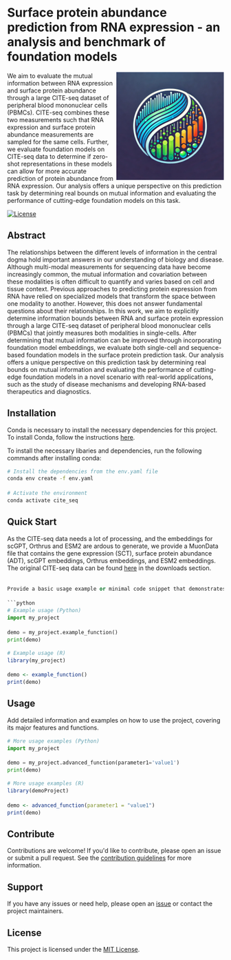 # Surface protein abundance prediction from RNA expression - an analysis and benchmark of foundation models

 <img src="static/citeseq.png" height="250px" align="right"/>

We aim to evaluate the mutual information between RNA expression and surface protein abundance through a large CITE-seq dataset of peripheral blood mononuclear cells (PBMCs). CITE-seq combines these two measurements such that RNA expression and surface protein abundance measurements are sampled for the same cells. Further, we evaluate foundation models on CITE-seq data to determine if zero-shot representations in these models can allow for more accurate prediction of protein abundance from RNA expression. Our analysis offers a unique perspective on this prediction task by determining real bounds on mutual information and evaluating the performance of cutting-edge foundation models on this task. 

[![License](https://img.shields.io/badge/license-MIT-blue.svg)](LICENSE)

## Abstract

The relationships between the different levels of information in the central dogma hold important answers in our understanding of biology and disease. Although multi-modal measurements for sequencing data have become increasingly common, the mutual information and covariation between these modalities is often difficult to quantify and varies based on cell and tissue context. Previous approaches to predicting protein expression from RNA have relied on specialized models that transform the space between one modality to another. However, this does not answer fundamental questions about their relationships. In this work, we aim to explicitly determine information bounds between RNA and surface protein expression through a large CITE-seq dataset of peripheral blood mononuclear cells (PBMCs) that jointly measures both modalities in single-cells. After determining that mutual information can be improved through incorporating foundation model embeddings, we evaluate both single-cell and sequence-based foundation models in the surface protein prediction task. Our analysis offers a unique perspective on this prediction task by determining real bounds on mutual information and evaluating the performance of cutting-edge foundation models in a novel scenario with real-world applications, such as the study of disease mechanisms and developing RNA-based therapeutics and diagnostics.

## Installation

Conda is necessary to install the necessary dependencies for this project. To install Conda, follow the instructions [here](https://docs.conda.io/projects/conda/en/latest/user-guide/install/index.html).

To install the necessary libaries and dependencies, run the following commands after installing conda:

```bash
# Install the dependencies from the env.yaml file
conda env create -f env.yaml

# Activate the environment
conda activate cite_seq
```

## Quick Start

As the CITE-seq data needs a lot of processing, and the embeddings for scGPT, Orthrus and ESM2 are ardous to generate, we provide a MuonData file that contains the gene expression (SCT), surface protein abundance (ADT), scGPT embeddings, Orthrus embeddings, and ESM2 embeddings. The original CITE-seq data can be found [here](https://atlas.fredhutch.org/nygc/multimodal-pbmc/) in the downloads section.

```python

Provide a basic usage example or minimal code snippet that demonstrates how to use the project.

```python
# Example usage (Python)
import my_project

demo = my_project.example_function()
print(demo)
```
```r
# Example usage (R)
library(my_project)

demo <- example_function()
print(demo)
```

## Usage

Add detailed information and examples on how to use the project, covering its major features and functions.

```python
# More usage examples (Python)
import my_project

demo = my_project.advanced_function(parameter1='value1')
print(demo)
```
```r
# More usage examples (R)
library(demoProject)

demo <- advanced_function(parameter1 = "value1")
print(demo)
```

## Contribute

Contributions are welcome! If you'd like to contribute, please open an issue or submit a pull request. See the [contribution guidelines](CONTRIBUTING.md) for more information.

## Support

If you have any issues or need help, please open an [issue](https://github.com/hackbio-ca/cite-seq-foundation-model-evaluation/issues) or contact the project maintainers.

## License

This project is licensed under the [MIT License](LICENSE).
